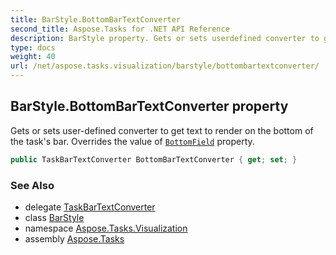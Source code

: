 ```yaml
---
title: BarStyle.BottomBarTextConverter
second_title: Aspose.Tasks for .NET API Reference
description: BarStyle property. Gets or sets userdefined converter to get text to render on the bottom of the tasks bar. Overrides the value of BottomField property
type: docs
weight: 40
url: /net/aspose.tasks.visualization/barstyle/bottombartextconverter/
---
```

## BarStyle.BottomBarTextConverter property

Gets or sets user-defined converter to get text to render on the bottom of the task's bar. Overrides the value of [`BottomField`](../bottomfield/) property.

```csharp
public TaskBarTextConverter BottomBarTextConverter { get; set; }
```

### See Also

* delegate [TaskBarTextConverter](../../taskbartextconverter/)
* class [BarStyle](../)
* namespace [Aspose.Tasks.Visualization](../../barstyle/)
* assembly [Aspose.Tasks](../../../)


